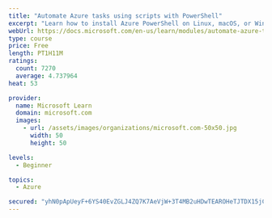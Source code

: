 ```yaml
---
title: "Automate Azure tasks using scripts with PowerShell"
excerpt: "Learn how to install Azure PowerShell on Linux, macOS, or Windows and then connect to Azure and manage your resources."
webUrl: https://docs.microsoft.com/en-us/learn/modules/automate-azure-tasks-with-powershell/
type: course
price: Free
length: PT1H11M
ratings:
  count: 7270
  average: 4.737964
heat: 53

provider:
  name: Microsoft Learn
  domain: microsoft.com
  images:
    - url: /assets/images/organizations/microsoft.com-50x50.jpg
      width: 50
      height: 50

levels:
  - Beginner

topics:
  - Azure

secured: "yhN0pApUeyF+6YS40EvZGLJ4ZQ7K7AeVjW+3T4MB2uHDwTEAROHeTJTDX15jCoFiogXu25LeatNCopC3Bsv9mJnaQUry1uOL2blMyJFpP1+wMQvso+9fReNZzXTBmYWaP2VHwinwL17ju/8j4ZcM3D/KLDpPSNoUYKSqbc2QMM1LYU4ce22/jEClFslP4s+EkHBv3DQheeDjBd29KjkXmFGolhUG/48ldfguIOfMG8z6JO98+b5mfASf8XBq8lmtjCYAi3vGetiLXAufnQL1FyiAWE3aqeaN6uz6ewzJO40PQC1hr7viwxr9YCcdr1hArzWYZNeYh6JKUNrGoLOSw7uEzZKGKFoI5UtLd2dEIftNYzcF30BXw/so5CWwH4Sl1Oj9IeckdSWTG1/Rt7HBlXHFPDxCfUtSIncUiE2rLfk=;ZL8rN56a7ylfbPlcxFJ+MA=="
---
```


